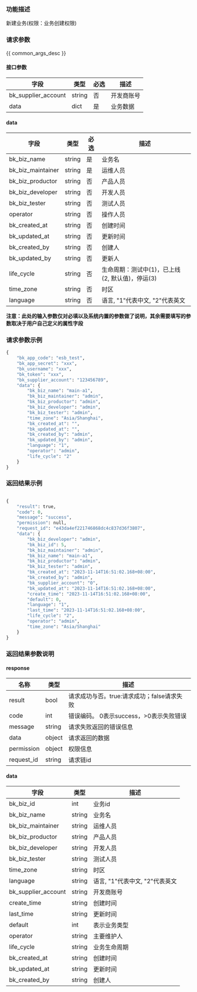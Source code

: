### 功能描述

新建业务(权限：业务创建权限)

### 请求参数

{{ common_args_desc }}

#### 接口参数

| 字段      |  类型      | 必选   |  描述      |
|-----------|------------|--------|------------|
| bk_supplier_account | string     | 否     | 开发商账号 |
| data           | dict    | 是     | 业务数据 |

#### data

| 字段      |  类型      | 必选 | 描述                            |
|-----------|------------|----|-------------------------------|
| bk_biz_name       |  string  | 是  | 业务名                           |
| bk_biz_maintainer |  string  | 是  | 运维人员                          |
| bk_biz_productor  |  string  | 否  | 产品人员                          |
| bk_biz_developer  |  string  | 否  | 开发人员                          |
| bk_biz_tester     |  string  | 否  | 测试人员                          |
| operator     |  string  | 否  | 操作人员                          |
| bk_created_at      | string | 否     | 创建时间                          |
| bk_updated_at      | string | 否     | 更新时间                          |
| bk_created_by      | string | 否     | 创建人                           |
| bk_updated_by      | string | 否     | 更新人                           |
| life_cycle      | string | 否     | 生命周期：测试中(1)，已上线(2, 默认值)，停运(3) |
| time_zone         |  string  | 否  | 时区                            |
| language          |  string  | 否  | 语言, "1"代表中文, "2"代表英文          |

**注意：此处的输入参数仅对必填以及系统内置的参数做了说明，其余需要填写的参数取决于用户自己定义的属性字段**

### 请求参数示例

```python
{
    "bk_app_code": "esb_test",
    "bk_app_secret": "xxx",
    "bk_username": "xxx",
    "bk_token": "xxx",
    "bk_supplier_account": "123456789",
    "data": {
        "bk_biz_name": "main-a1",
        "bk_biz_maintainer": "admin",
        "bk_biz_productor": "admin",
        "bk_biz_developer": "admin",
        "bk_biz_tester": "admin",
        "time_zone": "Asia/Shanghai",
        "bk_created_at": "",
        "bk_updated_at": "",
        "bk_created_by": "admin",
        "bk_updated_by": "admin",
        "language": "1",
        "operator": "admin",
        "life_cycle": "2"
    }
}
```

### 返回结果示例

```python

{
    "result": true,
    "code": 0,
    "message": "success",
    "permission": null,
    "request_id": "e43da4ef221746868dc4c837d36f3807",
    "data": {
        "bk_biz_developer": "admin",
        "bk_biz_id": 5,
        "bk_biz_maintainer": "admin",
        "bk_biz_name": "main-a1",
        "bk_biz_productor": "admin",
        "bk_biz_tester": "admin",
        "bk_created_at": "2023-11-14T16:51:02.168+08:00",
        "bk_created_by": "admin",
        "bk_supplier_account": "0",
        "bk_updated_at": "2023-11-14T16:51:02.168+08:00",
        "create_time": "2023-11-14T16:51:02.168+08:00",
        "default": 0,
        "language": "1",
        "last_time": "2023-11-14T16:51:02.168+08:00",
        "life_cycle": "2",
        "operator": "admin",
        "time_zone": "Asia/Shanghai"
    }
}
```
### 返回结果参数说明
#### response

| 名称    | 类型   | 描述                                    |
| ------- | ------ | ------------------------------------- |
| result  | bool   | 请求成功与否。true:请求成功；false请求失败 |
| code    | int    | 错误编码。 0表示success，>0表示失败错误    |
| message | string | 请求失败返回的错误信息                    |
| data    | object | 请求返回的数据                           |
| permission    | object | 权限信息    |
| request_id    | string | 请求链id    |

#### data
| 字段      | 类型      | 描述         |
|-----------|-----------|--------------|
| bk_biz_id | int | 业务id |
| bk_biz_name       |  string       | 业务名 |
| bk_biz_maintainer |  string       | 运维人员 |
| bk_biz_productor  |  string      | 产品人员 |
| bk_biz_developer  |  string      | 开发人员 |
| bk_biz_tester     |  string       | 测试人员 |
| time_zone         |  string       | 时区 |
| language          |  string      | 语言, "1"代表中文, "2"代表英文 |
| bk_supplier_account | string       | 开发商账号   |
| create_time         | string | 创建时间     |
| last_time           | string | 更新时间     |
|default | int | 表示业务类型 |
| operator | string | 主要维护人 |
|life_cycle|string|业务生命周期|
| bk_created_at      | string |  创建时间        |
| bk_updated_at      | string |  更新时间        |
| bk_created_by      | string |  创建人         |